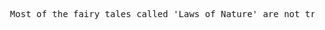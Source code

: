 <pre>
  Most of the fairy tales called 'Laws of Nature' are not true. The rest are true... fairy tales. ©
</pre>
